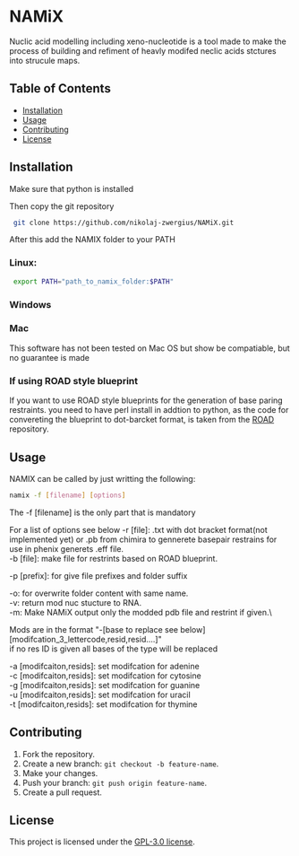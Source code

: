 # NAMiX
Nuclic acid modelling including xeno-nucleotide is a tool made to make the process of building and refiment of heavly modifed neclic acids stctures into strucule maps.

## Table of Contents
- [Installation](#installation)
- [Usage](#usage)
- [Contributing](#contributing)
- [License](#license)

## Installation

Make sure that python is installed

Then copy the git repository
```bash
 git clone https://github.com/nikolaj-zwergius/NAMiX.git
```
After this add the NAMIX folder to your PATH

### Linux:

```bash
 export PATH="path_to_namix_folder:$PATH"
```

### Windows

### Mac

This software has not been tested on Mac OS but show be compatiable, but no guarantee is made 

### If using ROAD style blueprint
If you want to use ROAD style blueprints for the generation of base paring restraints. you need to have perl install in addtion to python, as the code for convereting the blueprint to dot-barcket format, is taken from the [ROAD](https://github.com/esa-lab/ROAD) repository.

## Usage
NAMIX can be called by just writting the following:

```bash
namix -f [filename] [options]
```
The -f [filename] is the only part that is mandatory

For a list of options see below
-r [file]: .txt with dot bracket format(not implemented yet) or .pb from chimira to gennerete basepair restrains for use in phenix generets .eff file. \
-b [file]: make file for restrints based on ROAD blueprint.
                  
-p [prefix]: for give file prefixes and folder suffix

-o: for overwrite folder content with same name.\
-v: return mod nuc stucture to RNA.\
-m: Make NAMiX output only the modded pdb file and restrint if given.\

Mods are in the format "-[base to replace see below] [modifcation_3_lettercode,resid,resid....]"\
if no res ID is given all bases of the type will be replaced                  
                  
 -a [modifcaiton,resids]: set modifcation for adenine\
 -c [modifcaiton,resids]: set modifcation for cytosine\
 -g [modifcaiton,resids]: set modifcation for guanine\
 -u [modifcaiton,resids]: set modifcation for uracil\
 -t [modifcaiton,resids]: set modifcation for thymine

## Contributing
1. Fork the repository.
2. Create a new branch: `git checkout -b feature-name`.
3. Make your changes.
4. Push your branch: `git push origin feature-name`.
5. Create a pull request.

## License
This project is licensed under the [GPL-3.0 license](LICENSE).
